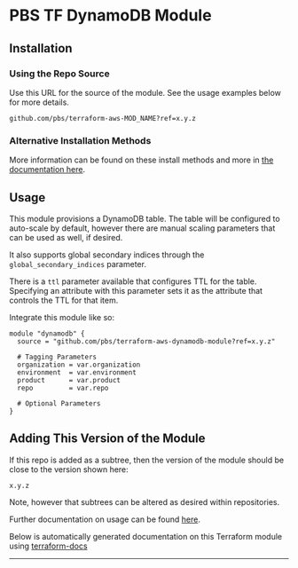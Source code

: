 # PBS TF DynamoDB Module

## Installation

### Using the Repo Source

Use this URL for the source of the module. See the usage examples below for more details.

```hcl
github.com/pbs/terraform-aws-MOD_NAME?ref=x.y.z
```

### Alternative Installation Methods

More information can be found on these install methods and more in [the documentation here](./docs/general/install).

## Usage

This module provisions a DynamoDB table. The table will be configured to auto-scale by default, however there are manual scaling parameters that can be used as well, if desired.

It also supports global secondary indices through the `global_secondary_indices` parameter.

There is a `ttl` parameter available that configures TTL for the table. Specifying an attribute with this parameter sets it as the attribute that controls the TTL for that item.

Integrate this module like so:

```hcl
module "dynamodb" {
  source = "github.com/pbs/terraform-aws-dynamodb-module?ref=x.y.z"

  # Tagging Parameters
  organization = var.organization
  environment  = var.environment
  product      = var.product
  repo         = var.repo

  # Optional Parameters
}
```

## Adding This Version of the Module

If this repo is added as a subtree, then the version of the module should be close to the version shown here:

`x.y.z`

Note, however that subtrees can be altered as desired within repositories.

Further documentation on usage can be found [here](./docs).

Below is automatically generated documentation on this Terraform module using [terraform-docs][terraform-docs]

---

[terraform-docs]: https://github.com/terraform-docs/terraform-docs
